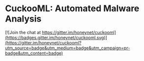 # CuckooML: Automated Malware Analysis #

[![Join the chat at https://gitter.im/honeynet/cuckooml](https://badges.gitter.im/honeynet/cuckooml.svg)](https://gitter.im/honeynet/cuckooml?utm_source=badge&utm_medium=badge&utm_campaign=pr-badge&utm_content=badge)
